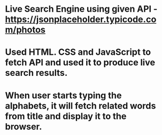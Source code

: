 # Live Search Engine using given API - https://jsonplaceholder.typicode.com/photos
# Used HTML. CSS and JavaScript to fetch API and used it to produce live search results.
# When user starts typing the alphabets, it will fetch related words from title and display it to the browser.
